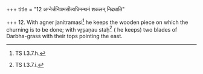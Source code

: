 +++
title = "12 अग्नेर्जनित्रमसीत्यधिमन्थनं शकलन् निदधाति"

+++
12. With agner janitramasi[^1] he keeps the wooden piece on which the churning is to be done; with vr̥ṣaṇau staḥ[^3] ( he keeps) two blades of Darbha-grass with their tops pointing the east.  

[^1]: TS I.3.7.h.  

[^2]: See VII.3.3.  

[^3]: TS I.3.7.i.  
